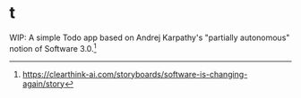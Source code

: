 # t

WIP: A simple Todo app based on Andrej Karpathy's "partially autonomous" notion of Software 3.0.[^a]

[^a]: https://clearthink-ai.com/storyboards/software-is-changing-again/story